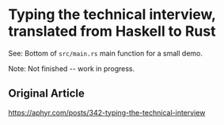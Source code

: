 # Typing the technical interview, translated from Haskell to Rust

See: Bottom of `src/main.rs` main function for a small demo.

Note: Not finished -- work in progress.

## Original Article

https://aphyr.com/posts/342-typing-the-technical-interview

